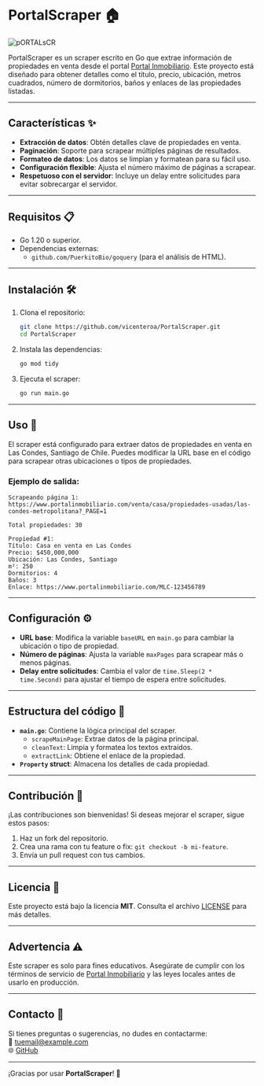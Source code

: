 # PortalScraper 🏠
![pORTALsCR](https://github.com/user-attachments/assets/f85b6729-4e4d-4ea2-abcc-0abeb61b7cf3)


PortalScraper es un scraper escrito en Go que extrae información de propiedades en venta desde el portal [Portal Inmobiliario](https://www.portalinmobiliario.com). Este proyecto está diseñado para obtener detalles como el título, precio, ubicación, metros cuadrados, número de dormitorios, baños y enlaces de las propiedades listadas.

---

## Características ✨

- **Extracción de datos**: Obtén detalles clave de propiedades en venta.
- **Paginación**: Soporte para scrapear múltiples páginas de resultados.
- **Formateo de datos**: Los datos se limpian y formatean para su fácil uso.
- **Configuración flexible**: Ajusta el número máximo de páginas a scrapear.
- **Respetuoso con el servidor**: Incluye un delay entre solicitudes para evitar sobrecargar el servidor.

---

## Requisitos 📋

- Go 1.20 o superior.
- Dependencias externas:
  - `github.com/PuerkitoBio/goquery` (para el análisis de HTML).

---

## Instalación 🛠️

1. Clona el repositorio:
   ```bash
   git clone https://github.com/vicenteroa/PortalScraper.git
   cd PortalScraper
   ```

2. Instala las dependencias:
   ```bash
   go mod tidy
   ```

3. Ejecuta el scraper:
   ```bash
   go run main.go
   ```

---

## Uso 🚀

El scraper está configurado para extraer datos de propiedades en venta en Las Condes, Santiago de Chile. Puedes modificar la URL base en el código para scrapear otras ubicaciones o tipos de propiedades.

### Ejemplo de salida:
```plaintext
Scrapeando página 1: https://www.portalinmobiliario.com/venta/casa/propiedades-usadas/las-condes-metropolitana?_PAGE=1

Total propiedades: 30

Propiedad #1:
Título: Casa en venta en Las Condes
Precio: $450,000,000
Ubicación: Las Condes, Santiago
m²: 250
Dormitorios: 4
Baños: 3
Enlace: https://www.portalinmobiliario.com/MLC-123456789
```

---

## Configuración ⚙️

- **URL base**: Modifica la variable `baseURL` en `main.go` para cambiar la ubicación o tipo de propiedad.
- **Número de páginas**: Ajusta la variable `maxPages` para scrapear más o menos páginas.
- **Delay entre solicitudes**: Cambia el valor de `time.Sleep(2 * time.Second)` para ajustar el tiempo de espera entre solicitudes.

---

## Estructura del código 🧩

- **`main.go`**: Contiene la lógica principal del scraper.
  - `scrapeMainPage`: Extrae datos de la página principal.
  - `cleanText`: Limpia y formatea los textos extraídos.
  - `extractLink`: Obtiene el enlace de la propiedad.
- **`Property` struct**: Almacena los detalles de cada propiedad.

---

## Contribución 🤝

¡Las contribuciones son bienvenidas! Si deseas mejorar el scraper, sigue estos pasos:

1. Haz un fork del repositorio.
2. Crea una rama con tu feature o fix: `git checkout -b mi-feature`.
3. Envía un pull request con tus cambios.

---

## Licencia 📜

Este proyecto está bajo la licencia **MIT**. Consulta el archivo [LICENSE](LICENSE) para más detalles.

---

## Advertencia ⚠️

Este scraper es solo para fines educativos. Asegúrate de cumplir con los términos de servicio de [Portal Inmobiliario](https://www.portalinmobiliario.com) y las leyes locales antes de usarlo en producción.

---

## Contacto 📧

Si tienes preguntas o sugerencias, no dudes en contactarme:  
📩 [tuemail@example.com](mailto:tuemail@example.com)  
🌐 [GitHub](https://github.com/tuusuario)

---

¡Gracias por usar **PortalScraper**! 🎉
